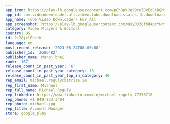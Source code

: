 ```yaml
---
app_icon: https://play-lh.googleusercontent.com/pChBpVJq99cuZDVEdSKDQMYc5_V0aC9IMOl12Ckr8-EYrkd1KP929fjCBuUMA_acNA
app_id: com.videodownloader.all.video.tube.download.status.fb.downloader
app_name: Tube Video Downloader/ For All
app_screenshot: https://play-lh.googleusercontent.com/QXy033Bfbd4pcYNrMNW-osyRMQIc_cLri6_p5Ooww45WJmS8jV4G2fxENUKbsr85uAUg
category: Video Players & Editors
country: US
id: 2i28jclEbLfW
language: en
most_recent_release: '2023-08-24T00:00:00'
publisher_id: '2686482'
publisher_name: Manoj bhai
rank: '167'
release_count_in_past_year: '6'
release_count_in_past_year_category: 15
release_count_in_past_year_top_in_category: 40
rep_email: michael.roguly@bitrise.io
rep_first_name: Michael
rep_full_name: Michael Roguly
rep_linkedin: https://www.linkedin.com/in/michael-roguly-77376710
rep_phone: +1 949-233-3404
rep_photo: michael.jpg
rep_title: Account Manager
store: google_play
---
```

